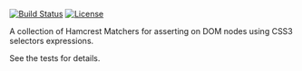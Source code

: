 [![Build Status](https://travis-ci.org/testinfected/hamcrest-dom.svg?branch=master)](https://travis-ci.org/testinfected/hamcrest-dom)
[![License](http://img.shields.io/:license-mit-blue.svg?style=flat)](http://vtence.mit-license.org)

A collection of Hamcrest Matchers for asserting on DOM nodes using CSS3 selectors expressions.

See the tests for details.
